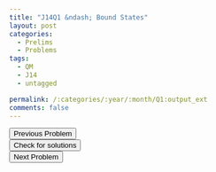 ```yaml
---
title: "J14Q1 &ndash; Bound States"
layout: post
categories:
  - Prelims
  - Problems
tags:
  - QM
  - J14
  - untagged

permalink: /:categories/:year/:month/Q1:output_ext
comments: false
---
```

<object data="2014J1Q.pdf" type="application/pdf" width="100%" height="500"></object>

<div class='navbar'>
	<div float='left'><button onclick="window.location='E3.html'" >Previous Problem</button></div>
	<div float='center'><button onclick="window.location='https://princetonprelim.com/prelim/31/'">Check for solutions</button></div>
	<div float='right'><button onclick="window.location='Q2.html'" > Next Problem</button></div>
</div>
